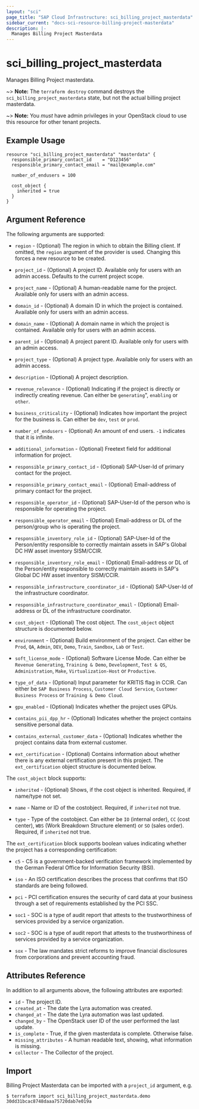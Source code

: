 ```yaml
---
layout: "sci"
page_title: "SAP Cloud Infrastructure: sci_billing_project_masterdata"
sidebar_current: "docs-sci-resource-billing-project-masterdata"
description: |-
  Manages Billing Project Masterdata
---
```


# sci\_billing\_project\_masterdata

Manages Billing Project masterdata.

~> **Note:** The `terraform destroy` command destroys the
`sci_billing_project_masterdata` state, but not the actual billing project
masterdata.

~> **Note:** You _must_ have admin privileges in your OpenStack cloud to use
this resource for other tenant projects.

## Example Usage

```hcl
resource "sci_billing_project_masterdata" "masterdata" {
  responsible_primary_contact_id    = "D123456"
  responsible_primary_contact_email = "mail@example.com"

  number_of_endusers = 100

  cost_object {
    inherited = true
  }
}
```

## Argument Reference

The following arguments are supported:

* `region` - (Optional) The region in which to obtain the Billing client. If
  omitted, the `region` argument of the provider is used. Changing this forces
  a new resource to be created.

* `project_id` - (Optional) A project ID. Available only for users with an
  admin access. Defaults to the current project scope.

* `project_name` - (Optional) A human-readable name for the project. Available
  only for users with an admin access.

* `domain_id` - (Optional) A domain ID in which the project is contained.
  Available only for users with an admin access.

* `domain_name` - (Optional) A domain name in which the project is contained.
  Available only for users with an admin access.

* `parent_id` - (Optional) A project parent ID. Available only for users with
  an admin access.

* `project_type` - (Optional) A project type. Available only for users with an
  admin access.

* `description` - (Optional) A project description.

* `revenue_relevance` - (Optional) Indicating if the project is directly or
  indirectly creating revenue. Can either be `generating`", `enabling` or
  `other`.

* `business_criticality` - (Optional) Indicates how important the project for
  the business is. Can either be `dev`, `test` or `prod`.

* `number_of_endusers` - (Optional) An amount of end users. `-1` indicates that
  it is infinite.

* `additional_information` - (Optional) Freetext field for additional
  information for project.

* `responsible_primary_contact_id` - (Optional) SAP-User-Id of primary contact
  for the project.

* `responsible_primary_contact_email` - (Optional) Email-address of primary
  contact for the project.

* `responsible_operator_id` - (Optional) SAP-User-Id of the person who is
  responsible for operating the project.

* `responsible_operator_email` - (Optional) Email-address or DL of the
  person/group who is operating the project.

* `responsible_inventory_role_id` - (Optional) SAP-User-Id of the Person/entity
  responsible to correctly maintain assets in SAP's Global DC HW asset inventory
  SISM/CCIR.

* `responsible_inventory_role_email` - (Optional) Email-address or DL of the
  Person/entity responsible to correctly maintain assets in SAP's Global DC HW
  asset inventory SISM/CCIR.

* `responsible_infrastructure_coordinator_id` - (Optional) SAP-User-Id of the
  infrastructure coordinator.

* `responsible_infrastructure_coordinator_email` - (Optional) Email-address or
  DL of the infrastructure coordinator.

* `cost_object` - (Optional) The cost object. The `cost_object` object structure
  is documented below.

* `environment` - (Optional) Build environment of the project. Can either be
  `Prod`, `QA`, `Admin`, `DEV`, `Demo`, `Train`, `Sandbox`, `Lab` or `Test`.

* `soft_license_mode` - (Optional) Software License Mode. Can either be
  `Revenue Generating`, `Training & Demo`, `Development`, `Test & QS`,
  `Administration`, `Make`, `Virtualization-Host` or `Productive`.

* `type_of_data` - (Optional) Input parameter for KRITIS flag in CCIR. Can
  either be `SAP Business Process`, `Customer Cloud Service`, `Customer Business
  Process` or `Training & Demo Cloud`.

* `gpu_enabled` - (Optional) Indicates whether the project uses GPUs.

* `contains_pii_dpp_hr` - (Optional) Indicates whether the project contains
  sensitive personal data.

* `contains_external_customer_data` - (Optional) Indicates whether the project
  contains data from external customer.

* `ext_certification` - (Optional) Contains information about whether there is
  any external certification present in this project. The `ext_certification`
  object structure is documented below.

The `cost_object` block supports:

* `inherited` - (Optional) Shows, if the cost object is inherited. Required, if
  name/type not set.

* `name` - Name or ID of the costobject. Required, if `inherited` not true.

* `type` - Type of the costobject. Can either be `IO` (internal order), `CC`
  (cost center), `WBS` (Work Breakdown Structure element) or `SO` (sales order).
  Required, if `inherited` not true.

The `ext_certification` block supports boolean values indicating whether the
project has a corresponding certification:

* `c5` - C5 is a government-backed verification framework implemented by the
  German Federal Office for Information Security (BSI).

* `iso` - An ISO certification describes the process that confirms that ISO
  standards are being followed.

* `pci` - PCI certification ensures the security of card data at your business
  through a set of requirements established by the PCI SSC.

* `soc1` - SOC is a type of audit report that attests to the trustworthiness of
  services provided by a service organization.

* `soc2` - SOC is a type of audit report that attests to the trustworthiness of
  services provided by a service organization.

* `sox` - The law mandates strict reforms to improve financial disclosures from
  corporations and prevent accounting fraud.

## Attributes Reference

In addition to all arguments above, the following attributes are exported:

* `id` - The project ID.
* `created_at` - The date the Lyra automation was created.
* `changed_at` - The date the Lyra automation was last updated.
* `changed_by` - The OpenStack user ID of the user performed the last update.
* `is_complete` - True, if the given masterdata is complete. Otherwise false.
* `missing_attributes` - A human readable text, showing, what information is missing.
* `collector` - The Collector of the project.

## Import

Billing Project Masterdata can be imported with a `project_id` argument, e.g.

```
$ terraform import sci_billing_project_masterdata.demo 30dd31bcac8748daaa75720dab7e019a
```

